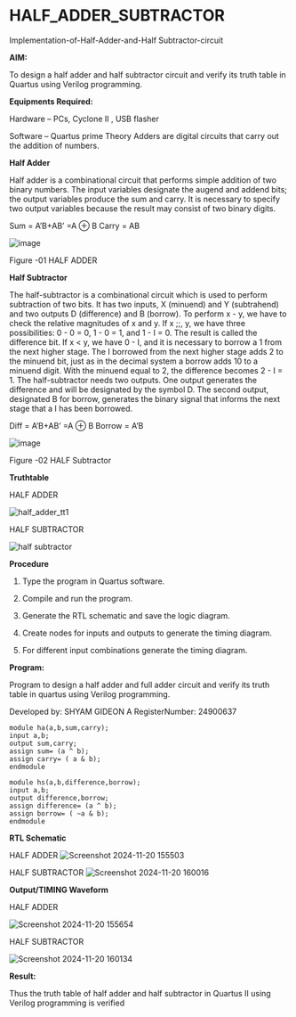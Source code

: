 # HALF_ADDER_SUBTRACTOR

Implementation-of-Half-Adder-and-Half Subtractor-circuit

**AIM:**

To design a half adder and half subtractor circuit and verify its truth table in Quartus using Verilog programming.

**Equipments Required:**

Hardware – PCs, Cyclone II , USB flasher 

Software – Quartus prime Theory Adders are digital circuits that carry out the addition of numbers.

**Half Adder**

Half adder is a combinational circuit that performs simple addition of two binary numbers. The input variables designate the augend and addend bits; the output variables produce the sum and carry. It is necessary to specify two output variables because the result may consist of two binary digits.

Sum = A’B+AB’ =A ⊕ B Carry = AB

![image](https://github.com/naavaneetha/HALF_ADDER_SUBTRACTOR/assets/154305477/bd4a0b2c-cdbc-4184-ab08-81578f121e1f)

Figure -01 HALF ADDER

**Half Subtractor**

The half-subtractor is a combinational circuit which is used to perform subtraction of two bits. It has two inputs, X (minuend) and Y (subtrahend) and two outputs D (difference) and B (borrow). To perform x - y, we have to check the relative magnitudes of x and y. If x ;;, y, we have three possibilities: 0 - 0 = 0, 1 - 0 = 1, and 1 - I = 0. The result is called the difference bit. If x < y, we have 0 - I, and it is necessary to borrow a 1 from the next higher stage. The I borrowed from the next higher stage adds 2 to the minuend bit, just as in the decimal system a borrow adds 10 to a minuend digit. With the minuend equal to 2, the difference becomes 2 - I = 1. The half-subtractor needs two outputs. One output generates the difference and will be designated by the symbol D. The second output, designated B for borrow, generates the binary signal that informs the next stage that a I has been borrowed. 

Diff = A’B+AB’ =A ⊕ B
Borrow = A’B

 ![image](https://github.com/naavaneetha/HALF_ADDER_SUBTRACTOR/assets/154305477/d76b099c-513f-4e7c-843a-e2fd028a531a)

Figure -02 HALF Subtractor

**Truthtable**

HALF ADDER

![half_adder_tt1](https://github.com/user-attachments/assets/6566d52f-c2cc-4fa5-90d1-8645a9edc733)


HALF SUBTRACTOR

![half subtractor](https://github.com/user-attachments/assets/04e4ea5c-5f3c-4579-9eb0-f317196e1094)

**Procedure**

1.	Type the program in Quartus software.

2.	Compile and run the program.

3.	Generate the RTL schematic and save the logic diagram.

4.	Create nodes for inputs and outputs to generate the timing diagram.

5.	For different input combinations generate the timing diagram.


**Program:**

Program to design a half adder and full adder circuit and verify its truth table in quartus using Verilog programming.

Developed by: SHYAM GIDEON A 
RegisterNumber: 24900637
```
module ha(a,b,sum,carry);
input a,b;
output sum,carry;
assign sum= (a ^ b);
assign carry= ( a & b);
endmodule

module hs(a,b,difference,borrow);
input a,b;
output difference,borrow;
assign difference= (a ^ b);
assign borrow= ( ~a & b);
endmodule
```

**RTL Schematic**

HALF ADDER
![Screenshot 2024-11-20 155503](https://github.com/user-attachments/assets/5cfd481f-8664-49de-aecf-4cc69f1ca977)

HALF SUBTRACTOR
![Screenshot 2024-11-20 160016](https://github.com/user-attachments/assets/b8ce1e3f-106a-46b1-b182-cc30227a4b46)

**Output/TIMING Waveform**

HALF ADDER

![Screenshot 2024-11-20 155654](https://github.com/user-attachments/assets/4f0a4ecc-62d8-4c2b-8e90-b291698d5940)

HALF SUBTRACTOR

![Screenshot 2024-11-20 160134](https://github.com/user-attachments/assets/76da6dd6-e373-4956-b355-0659a42b3597)

**Result:**

Thus the truth table of half adder and half subtractor in Quartus II using Verilog
programming is verified
